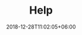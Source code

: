 ---
title: "Help"
date: 2018-12-28T11:02:05+06:00
icon: "ti-info-alt"
description: "Lorem ipsum dolor sit amet ipsum dolor sit amet ipsum dolor sit amet"
type: "pages"
weight: 1
---